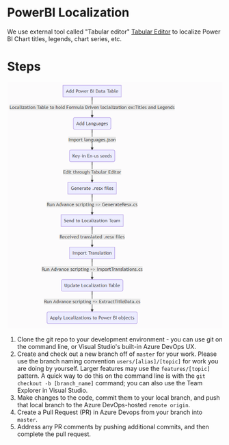 # PowerBI Localization

We use external tool called "Tabular editor" [Tabular Editor](https://tabulareditor.com/) to localize Power BI Chart titles, legends,  chart series, etc.  


# Steps

![Alt text](https://github.com/gopinathp1978ms/PowerBI-Localization/blob/main/Flow.PNG)


1. Clone the git repo to your development environment - you can use git on the command line, or Visual Studio's built-in Azure DevOps UX.
1. Create and check out a new branch off of `master` for your work. Please use the branch naming convention `users/[alias]/[topic]` for work you are doing by yourself. Larger features may use the `features/[topic]` pattern. A quick way to do this on the command line is with the `git checkout -b [branch_name]` command; you can also use the Team Explorer in Visual Studio.
1. Make changes to the code, commit them to your local branch, and push that local branch to the Azure DevOps-hosted `remote origin`.
1. Create a Pull Request (PR) in Azure Devops from your branch into `master`.
1. Address any PR comments by pushing additional commits, and then complete the pull request.
